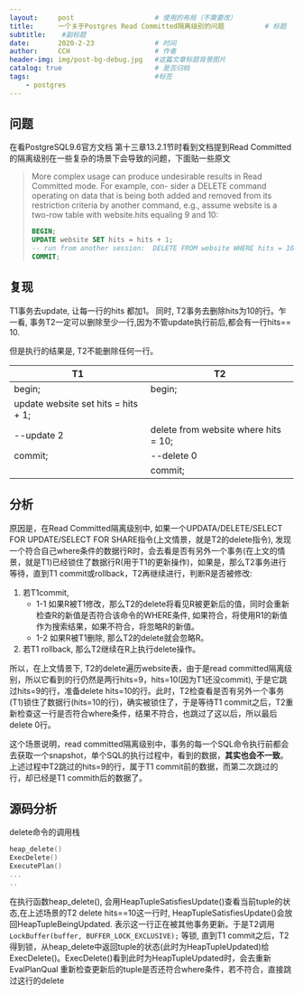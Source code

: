 ```yaml
---
layout:     post   				    # 使用的布局（不需要改）
title:      一个关于Postgres Read Committed隔离级别的问题			# 标题 
subtitle:    #副标题
date:       2020-2-23 				# 时间
author:     CCH 					# 作者
header-img: img/post-bg-debug.jpg 	#这篇文章标题背景图片
catalog: true 						# 是否归档
tags:								#标签
    - postgres
---
```


## 问题
在看PostgreSQL9.6官方文档 第十三章13.2.1节时看到文档提到Read Committed的隔离级别在一些复杂的场景下会导致的问题，下面贴一些原文

> More complex usage can produce undesirable results in Read Committed mode. For example, con- sider a DELETE command operating on data that is being both added and removed from its restriction criteria by another command, e.g., assume website is a two-row table with website.hits equaling 9 and 10:
> ```sql
> BEGIN;
> UPDATE website SET hits = hits + 1;
> -- run from another session:  DELETE FROM website WHERE hits = 10;
> COMMIT;
> ```

## 复现
T1事务去update, 让每一行的hits 都加1。 同时, T2事务去删除hits为10的行。乍一看, 事务T2一定可以删除至少一行,因为不管update执行前后,都会有一行hits== 10.

但是执行的结果是, T2不能删除任何一行。

|   T1  |   T2 |
|  ----  | ----  |
| begin;  | begin; |
| update website set hits = hits + 1;  |  |
| \-\-update 2      | delete from website where hits = 10;|
| commit;| \-\-delete 0
| | commit;|


## 分析
原因是，在Read Committed隔离级别中, 如果一个UPDATA/DELETE/SELECT FOR UPDATE/SELECT FOR SHARE指令(上文情景，就是T2的delete指令), 发现一个符合自己where条件的数据行R时，会去看是否有另外一个事务(在上文的情景，就是T1)已经锁住了数据行R(用于T1的更新操作)，如果是，那么T2事务进行等待，直到T1 commit或rollback，T2再继续进行，判断R是否被修改:
1. 若T1commit,
    + 1-1 如果R被T1修改，那么T2的delete将看见R被更新后的值，同时会重新检查R的新值是否符合该命令的WHERE条件, 如果符合，将使用R1的新值作为搜索结果，如果不符合，将忽略R的新值。
    + 1-2 如果R被T1删除, 那么T2的delete就会忽略R。
2. 若T1 rollback, 那么T2继续在R上执行delete操作。

所以，在上文情景下, T2的delete遍历website表，由于是read committed隔离级别，所以它看到的行仍然是两行hits=9，hits=10(因为T1还没commit), 于是它跳过hits=9的行，准备delete hits=10的行。此时，T2检查看是否有另外一个事务(T1)锁住了数据行(hits=10的行)，确实被锁住了，于是等待T1 commit之后，T2重新检查这一行是否符合where条件，结果不符合，也跳过了这以后，所以最后delete 0行。

这个场景说明，read committed隔离级别中，事务的每一个SQL命令执行前都会去获取一个snapshot，单个SQL的执行过程中，看到的数据，**其实也会不一致**。上述过程中T2跳过的hits=9的行，属于T1 commit前的数据，而第二次跳过的行，却已经是T1 commith后的数据了。

## 源码分析
delete命令的调用栈
```c
heap_delete()
ExecDelete()
ExecutePlan()
...
..

```
在执行函数heap_delete(), 会用HeapTupleSatisfiesUpdate()查看当前tuple的状态,在上述场景的T2 delete hits==10这一行时, HeapTupleSatisfiesUpdate()会放回HeapTupleBeingUpdated. 表示这一行正在被其他事务更新。于是T2调用``` LockBuffer(buffer, BUFFER_LOCK_EXCLUSIVE);``` 等锁, 直到T1 commit之后，T2得到锁，从heap_delete中返回tuple的状态(此时为HeapTupleUpdated)给ExecDelete()。ExecDelete()看到此时为HeapTupleUpdated时，会去重新EvalPlanQual 重新检查更新后的tuple是否还符合where条件，若不符合，直接跳过这行的delete